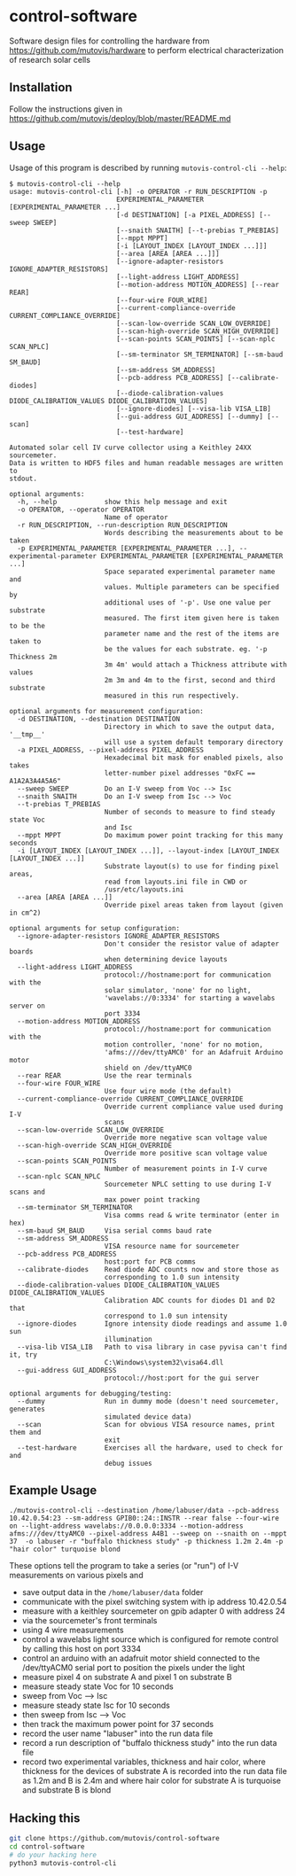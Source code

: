# control-software
Software design files for controlling the hardware from https://github.com/mutovis/hardware to perform electrical characterization of research solar cells

## Installation

Follow the instructions given in https://github.com/mutovis/deploy/blob/master/README.md

## Usage
Usage of this program is described by running `mutovis-control-cli --help`: 
```
$ mutovis-control-cli --help
usage: mutovis-control-cli [-h] -o OPERATOR -r RUN_DESCRIPTION -p
                           EXPERIMENTAL_PARAMETER [EXPERIMENTAL_PARAMETER ...]
                           [-d DESTINATION] [-a PIXEL_ADDRESS] [--sweep SWEEP]
                           [--snaith SNAITH] [--t-prebias T_PREBIAS]
                           [--mppt MPPT]
                           [-i [LAYOUT_INDEX [LAYOUT_INDEX ...]]]
                           [--area [AREA [AREA ...]]]
                           [--ignore-adapter-resistors IGNORE_ADAPTER_RESISTORS]
                           [--light-address LIGHT_ADDRESS]
                           [--motion-address MOTION_ADDRESS] [--rear REAR]
                           [--four-wire FOUR_WIRE]
                           [--current-compliance-override CURRENT_COMPLIANCE_OVERRIDE]
                           [--scan-low-override SCAN_LOW_OVERRIDE]
                           [--scan-high-override SCAN_HIGH_OVERRIDE]
                           [--scan-points SCAN_POINTS] [--scan-nplc SCAN_NPLC]
                           [--sm-terminator SM_TERMINATOR] [--sm-baud SM_BAUD]
                           [--sm-address SM_ADDRESS]
                           [--pcb-address PCB_ADDRESS] [--calibrate-diodes]
                           [--diode-calibration-values DIODE_CALIBRATION_VALUES DIODE_CALIBRATION_VALUES]
                           [--ignore-diodes] [--visa-lib VISA_LIB]
                           [--gui-address GUI_ADDRESS] [--dummy] [--scan]
                           [--test-hardware]

Automated solar cell IV curve collector using a Keithley 24XX sourcemeter.
Data is written to HDF5 files and human readable messages are written to
stdout.

optional arguments:
  -h, --help            show this help message and exit
  -o OPERATOR, --operator OPERATOR
                        Name of operator
  -r RUN_DESCRIPTION, --run-description RUN_DESCRIPTION
                        Words describing the measurements about to be taken
  -p EXPERIMENTAL_PARAMETER [EXPERIMENTAL_PARAMETER ...], --experimental-parameter EXPERIMENTAL_PARAMETER [EXPERIMENTAL_PARAMETER ...]
                        Space separated experimental parameter name and
                        values. Multiple parameters can be specified by
                        additional uses of '-p'. Use one value per substrate
                        measured. The first item given here is taken to be the
                        parameter name and the rest of the items are taken to
                        be the values for each substrate. eg. '-p Thickness 2m
                        3m 4m' would attach a Thickness attribute with values
                        2m 3m and 4m to the first, second and third substrate
                        measured in this run respectively.

optional arguments for measurement configuration:
  -d DESTINATION, --destination DESTINATION
                        Directory in which to save the output data, '__tmp__'
                        will use a system default temporary directory
  -a PIXEL_ADDRESS, --pixel-address PIXEL_ADDRESS
                        Hexadecimal bit mask for enabled pixels, also takes
                        letter-number pixel addresses "0xFC == A1A2A3A4A5A6"
  --sweep SWEEP         Do an I-V sweep from Voc --> Isc
  --snaith SNAITH       Do an I-V sweep from Isc --> Voc
  --t-prebias T_PREBIAS
                        Number of seconds to measure to find steady state Voc
                        and Isc
  --mppt MPPT           Do maximum power point tracking for this many seconds
  -i [LAYOUT_INDEX [LAYOUT_INDEX ...]], --layout-index [LAYOUT_INDEX [LAYOUT_INDEX ...]]
                        Substrate layout(s) to use for finding pixel areas,
                        read from layouts.ini file in CWD or
                        /usr/etc/layouts.ini
  --area [AREA [AREA ...]]
                        Override pixel areas taken from layout (given in cm^2)

optional arguments for setup configuration:
  --ignore-adapter-resistors IGNORE_ADAPTER_RESISTORS
                        Don't consider the resistor value of adapter boards
                        when determining device layouts
  --light-address LIGHT_ADDRESS
                        protocol://hostname:port for communication with the
                        solar simulator, 'none' for no light,
                        'wavelabs://0:3334' for starting a wavelabs server on
                        port 3334
  --motion-address MOTION_ADDRESS
                        protocol://hostname:port for communication with the
                        motion controller, 'none' for no motion,
                        'afms:///dev/ttyAMC0' for an Adafruit Arduino motor
                        shield on /dev/ttyAMC0
  --rear REAR           Use the rear terminals
  --four-wire FOUR_WIRE
                        Use four wire mode (the default)
  --current-compliance-override CURRENT_COMPLIANCE_OVERRIDE
                        Override current compliance value used during I-V
                        scans
  --scan-low-override SCAN_LOW_OVERRIDE
                        Override more negative scan voltage value
  --scan-high-override SCAN_HIGH_OVERRIDE
                        Override more positive scan voltage value
  --scan-points SCAN_POINTS
                        Number of measurement points in I-V curve
  --scan-nplc SCAN_NPLC
                        Sourcemeter NPLC setting to use during I-V scans and
                        max power point tracking
  --sm-terminator SM_TERMINATOR
                        Visa comms read & write terminator (enter in hex)
  --sm-baud SM_BAUD     Visa serial comms baud rate
  --sm-address SM_ADDRESS
                        VISA resource name for sourcemeter
  --pcb-address PCB_ADDRESS
                        host:port for PCB comms
  --calibrate-diodes    Read diode ADC counts now and store those as
                        corresponding to 1.0 sun intensity
  --diode-calibration-values DIODE_CALIBRATION_VALUES DIODE_CALIBRATION_VALUES
                        Calibration ADC counts for diodes D1 and D2 that
                        correspond to 1.0 sun intensity
  --ignore-diodes       Ignore intensity diode readings and assume 1.0 sun
                        illumination
  --visa-lib VISA_LIB   Path to visa library in case pyvisa can't find it, try
                        C:\Windows\system32\visa64.dll
  --gui-address GUI_ADDRESS
                        protocol://host:port for the gui server

optional arguments for debugging/testing:
  --dummy               Run in dummy mode (doesn't need sourcemeter, generates
                        simulated device data)
  --scan                Scan for obvious VISA resource names, print them and
                        exit
  --test-hardware       Exercises all the hardware, used to check for and
                        debug issues
```

## Example Usage
```
./mutovis-control-cli --destination /home/labuser/data --pcb-address 10.42.0.54:23 --sm-address GPIB0::24::INSTR --rear false --four-wire on --light-address wavelabs://0.0.0.0:3334 --motion-address afms:///dev/ttyAMC0 --pixel-address A4B1 --sweep on --snaith on --mppt 37  -o labuser -r "buffalo thickness study" -p thickness 1.2m 2.4m -p "hair color" turquoise blond
```
These options tell the program to take a series (or "run") of I-V measurements on various pixels and
- save output data in the `/home/labuser/data` folder
- communicate with the pixel switching system with ip address 10.42.0.54
- measure with a keithley sourcemeter on gpib adapter 0 with address 24
- via the sourcemeter's front terminals
- using 4 wire measurements
- control a wavelabs light source which is configured for remote control by calling this host on port 3334
- control an arduino with an adafruit motor shield connected to the /dev/ttyACM0 serial port to position the pixels under the light
- measure pixel 4 on substrate A and pixel 1 on substrate B
- measure steady state Voc for 10 seconds
- sweep from Voc --> Isc
- measure steady state Isc for 10 seconds
- then sweep from Isc --> Voc
- then track the maximum power point for 37 seconds
- record the user name "labuser" into the run data file
- record a run description of "buffalo thickness study" into the run data file
- record two experimental variables, thickness and hair color, where thickness for the devices of substrate A is recorded into the run data file as 1.2m and B is 2.4m and where hair color for substrate A is turquoise and substrate B is blond

## Hacking this
```bash
git clone https://github.com/mutovis/control-software
cd control-software
# do your hacking here
python3 mutovis-control-cli
```
